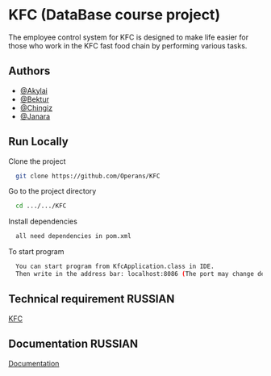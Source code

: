 # KFC (DataBase course project)

The employee control system for KFC is designed to make life easier for those who work in the KFC fast food chain by performing various tasks.


## Authors

- [@Akylai](https://github.com/AkkisRa)
- [@Bektur](https://github.com/bekturmsv)
- [@Chingiz](https://github.com/Operans)
- [@Janara](https://github.com/Janaras)


## Run Locally

Clone the project

```bash
  git clone https://github.com/Operans/KFC
```

Go to the project directory

```bash
  cd .../.../KFC
```

Install dependencies

```bash
  all need dependencies in pom.xml
```

To start program

```bash
  You can start program from KfcApplication.class in IDE.
  Then write in the address bar: localhost:8086 (The port may change depending on what you specified in application.properties)
```

  ## Technical requirement RUSSIAN

[KFC](https://docs.google.com/document/d/1-ZLSsOMkuq5MxGo1SS_3LuVPwi6DY3qcDNPD5UYPF8Y/edit?usp=sharing)

## Documentation RUSSIAN

[Documentation](https://docs.google.com/document/d/13vGnux_UtOCq3LBbrOQqWana86pLasMEfZW2TyvpbUo/edit?usp=sharing)





